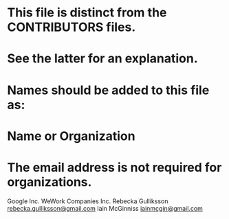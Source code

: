 # This file is distinct from the CONTRIBUTORS files.
# See the latter for an explanation.
# Names should be added to this file as:
# Name or Organization <email address>
# The email address is not required for organizations.

Google Inc.
WeWork Companies Inc.
Rebecka Gulliksson <rebecka.gulliksson@gmail.com>
Iain McGinniss <iainmcgin@gmail.com>
